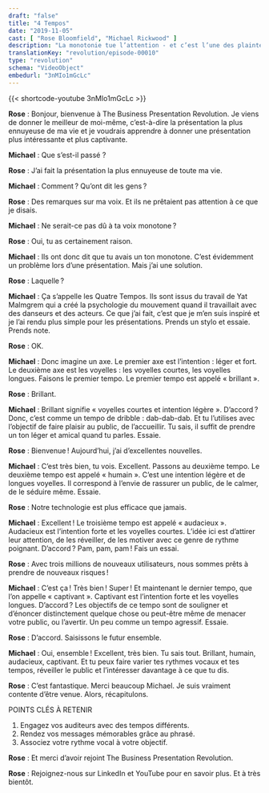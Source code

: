 ```yaml
---
draft: "false"
title: "4 Tempos"
date: "2019-11-05"
cast: [ "Rose Bloomfield", "Michael Rickwood" ]
description: "La monotonie tue l’attention - et c’est l’une des plaintes les plus fréquentes concernant les présentations. Comment pouvons-nous l’éviter sans paraître ridicule ? Bienvenue dans les « 4 Tempos », un outil simple pour ajouter de la couleur à vos messages clés."
translationKey: "revolution/episode-00010"
type: "revolution"
schema: "VideoObject"
embedurl: "3nMIo1mGcLc"
---
```


{{< shortcode-youtube 3nMIo1mGcLc >}}

**Rose** : Bonjour, bienvenue à The Business Presentation Revolution. Je viens de donner le meilleur de moi-même, c’est-à-dire la présentation la plus ennuyeuse de ma vie et je voudrais apprendre à donner une présentation plus intéressante et plus captivante.
 
**Michael** : Que s’est-il passé ?
 
**Rose** : J’ai fait la présentation la plus ennuyeuse de toute ma vie.
 
**Michael** : Comment ? Qu’ont dit les gens ?
 
**Rose** : Des remarques sur ma voix. Et ils ne prêtaient pas attention à ce que je disais.
 
**Michael** : Ne serait-ce pas dû à ta voix monotone ?
 
**Rose** : Oui, tu as certainement raison.
 
**Michael** : Ils ont donc dit que tu avais un ton monotone. C’est évidemment un problème lors d’une présentation. Mais j’ai une solution.
 
**Rose** : Laquelle ?
 
**Michael** : Ça s’appelle les Quatre Tempos. Ils sont issus du travail de Yat Malmgrem qui a créé la psychologie du mouvement quand il travaillait avec des danseurs et des acteurs. Ce que j’ai fait, c’est que je m’en suis inspiré et je l’ai rendu plus simple pour les présentations. Prends un stylo et essaie. Prends note.
 
**Rose** : OK. 
 
**Michael** : Donc imagine un axe. Le premier axe est l’intention : léger et fort. Le deuxième axe est les voyelles : les voyelles courtes, les voyelles longues. Faisons le premier tempo. Le premier tempo est appelé « brillant ».
 
**Rose** : Brillant.
 
**Michael** : Brillant signifie « voyelles courtes et intention légère ». D’accord ? Donc, c’est comme un tempo de dribble : dab-dab-dab. Et tu l’utilises avec l’objectif de faire plaisir au public, de l’accueillir. Tu sais, il suffit de prendre un ton léger et amical quand tu parles. Essaie.
 
**Rose** : Bienvenue ! Aujourd’hui, j’ai d’excellentes nouvelles.
 
**Michael** : C’est très bien, tu vois. Excellent. Passons au deuxième tempo. Le deuxième tempo est appelé « humain ». C’est une intention légère et de longues voyelles. Il correspond à l’envie de rassurer un public, de le calmer, de le séduire même. Essaie.
 
**Rose** : Notre technologie est plus efficace que jamais.
 
**Michael** : Excellent ! Le troisième tempo est appelé « audacieux ». Audacieux est l’intention forte et les voyelles courtes. L’idée ici est d’attirer leur attention, de les réveiller, de les motiver avec ce genre de rythme poignant. D’accord ? Pam, pam, pam ! Fais un essai.
 
**Rose** : Avec trois millions de nouveaux utilisateurs, nous sommes prêts à prendre de nouveaux risques !
 
**Michael** : C’est ça ! Très bien ! Super ! Et maintenant le dernier tempo, que l’on appelle « captivant ». Captivant est l’intention forte et les voyelles longues. D’accord ? Les objectifs de ce tempo sont de souligner et d’énoncer distinctement quelque chose ou peut-être même de menacer votre public, ou l’avertir. Un peu comme un tempo agressif. Essaie.
 
**Rose** : D’accord. Saisissons le futur ensemble.
 
**Michael** : Oui, ensemble ! Excellent, très bien. Tu sais tout. Brillant, humain, audacieux, captivant. Et tu peux faire varier tes rythmes vocaux et tes tempos, réveiller le public et l’intéresser davantage à ce que tu dis.
 
**Rose** : C’est fantastique. Merci beaucoup Michael. Je suis vraiment contente d’être venue. Alors, récapitulons.

POINTS CLÉS À RETENIR

1. Engagez vos auditeurs avec des tempos différents.
2. Rendez vos messages mémorables grâce au phrasé.
3. Associez votre rythme vocal à votre objectif.

 
**Rose** : Et merci d’avoir rejoint The Business Presentation Revolution.
 
**Rose** : Rejoignez-nous sur LinkedIn et YouTube pour en savoir plus. Et à très bientôt.
